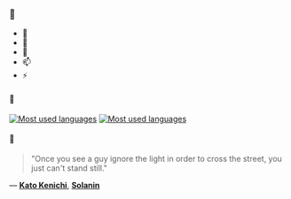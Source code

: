 ### 👋

- 🔭
- 🌱
- 💬
- 📫
- ⚡

#### 🧏

[![Most used languages](https://github-readme-stats-aynah.vercel.app/api/top-langs/?username=aynh&theme=solarized-dark&langs_count=6&layout=compact&hide_title=true)](https://github.com/anuraghazra/github-readme-stats#gh-dark-mode-only)
[![Most used languages](https://github-readme-stats-aynah.vercel.app/api/top-langs/?username=aynh&theme=solarized-light&langs_count=6&layout=compact&hide_title=true)](https://github.com/anuraghazra/github-readme-stats#gh-light-mode-only)

#### 💬

> "Once you see a guy ignore the light in order to cross the street, you just can't stand still."

&mdash; [**Kato Kenichi**](https://myanimelist.net/character.php?q=Kato%20Kenichi&cat=character), [**Solanin**](https://myanimelist.net/search/all?q=Solanin&cat=all)
